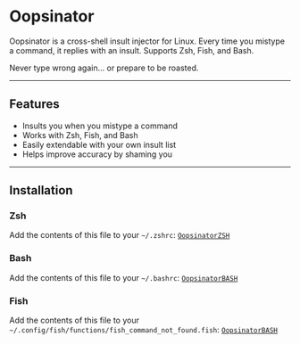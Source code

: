 # Oopsinator

Oopsinator is a cross-shell insult injector for Linux. Every time you mistype a command, it replies with an insult. Supports Zsh, Fish, and Bash.

Never type wrong again... or prepare to be roasted.

---

## Features

- Insults you when you mistype a command
- Works with Zsh, Fish, and Bash
- Easily extendable with your own insult list
- Helps improve accuracy by shaming you

---

## Installation

### Zsh

Add the contents of this file to your `~/.zshrc`:
[`OopsinatorZSH`](functions/zshrc)

### Bash

Add the contents of this file to your `~/.bashrc`:
[`OopsinatorBASH`](functions/bashrc)

### Fish
 
 Add the contents of this file to your `~/.config/fish/functions/fish_command_not_found.fish`:
[`OopsinatorBASH`](functions/fish_command_not_found.fish)
